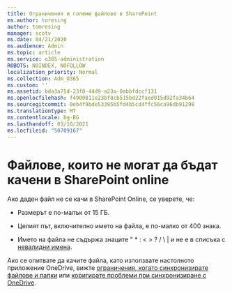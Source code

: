 ```yaml
---
title: Ограничения и големи файлове в SharePoint
ms.author: toresing
author: tomresing
manager: scotv
ms.date: 04/21/2020
ms.audience: Admin
ms.topic: article
ms.service: o365-administration
ROBOTS: NOINDEX, NOFOLLOW
localization_priority: Normal
ms.collection: Adm_O365
ms.custom: ''
ms.assetid: bda3a75d-23f8-44d9-a23a-0abbfdccf131
ms.openlocfilehash: f4900811e23bf8cb515bd22faed015d92fa34b64
ms.sourcegitcommit: 0eb4f9bde53395b5fd4b5cd4ffc56ca96db91298
ms.translationtype: MT
ms.contentlocale: bg-BG
ms.lasthandoff: 03/10/2021
ms.locfileid: "50709167"
---
```

# <a name="files-that-cant-be-uploaded-to-sharepoint-online"></a>Файлове, които не могат да бъдат качени в SharePoint online

Ако даден файл не се качи в SharePoint Online, се уверете, че:
  
- Размерът е по-малък от 15 ГБ.
    
- Целият път, включително името на файла, е по-малко от 400 знака.
    
- Името на файла не съдържа знаците " \* : \< \> ? / \ | и не е в списъка с [невалидни имена](https://go.microsoft.com/fwlink/?linkid=866430).
    
Ако се опитвате да качите файла, като използвате настолното приложение OneDrive, вижте [ограничения, когато синхронизирате файлове и папки](https://go.microsoft.com/fwlink/p/?LinkID=717734) или [коригирате проблеми при синхронизиране с OneDrive](https://go.microsoft.com/fwlink/?linkid=866431).
  

